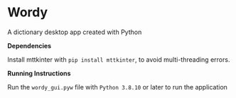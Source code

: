 # Wordy

A dictionary desktop app created with Python


**Dependencies**

Install mttkinter with `pip install mttkinter`, to avoid multi-threading errors.


**Running Instructions**

Run the `wordy_gui.pyw` file with `Python 3.8.10` or later to run the application
